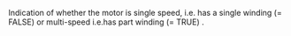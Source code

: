 Indication of whether the motor is single speed, i.e. has a single winding (= FALSE) or multi-speed i.e.has part winding (= TRUE) .
